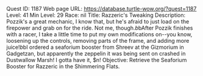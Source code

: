 Quest ID: 1187
Web page URL: https://database.turtle-wow.org/?quest=1187
Level: 41
Min Level: 29
Race: nil
Title: Razzeric's Tweaking
Description: Pozzik's a great mechanic, I know that, but he's afraid to just load on the firepower and grab on for the ride. Not me, though.$b$bAfter Pozzik finishes with a racer, I take a little time to put my own modifications on--you know, loosening up the controls, removing parts of the frame, and adding more juice!$b$bI ordered a seaforium booster from Shreev at the Gizmorium in Gadgetzan, but apparently the zeppelin it was being sent on crashed in Dustwallow Marsh! I gotta have it, $n!
Objective: Retrieve the Seaforium Booster for Razzeric in the Shimmering Flats.
